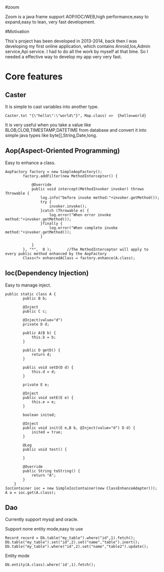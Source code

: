 #zoom

Zoom is a java frame support AOP/IOC/WEB,high performance,easy to expand,easy to lean, very fast development.

#Motivation

This's project has been developed in 2013-2014, back then I was developing my first online application, which contains Anroid,Ios,Admin service,Api service. I had to do all the work by myself at that time. So I needed a effective way to develop my app very very fast.

# Core features 
## Caster
It is simple to cast variables into another type.
```
Caster.to( "{\"hello\":\"world\"}", Map.class) =>  {hello=world}
```
It is very useful when you take a value like BLOB,CLOB,TIMESTAMP,DATETIME from database and convert it into simple java types like byte[],String,Date,long.

## Aop(Aspect-Oriented Programming)
Easy to enhance a class.
```
AopFactory factory = new SimpleAopFactory();
        factory.addFilter(new MethodInterceptor() {
            
            @Override
            public void intercept(MethodInvoker invoker) throws Throwable {
                log.info("before invoke method:"+invoker.getMethod());
                try {
                    invoker.invoke();
                }catch (Throwable e) {
                    log.error("When error invoke method:"+invoker.getMethod());
                }finally {
                    log.error("When complete invoke method:"+invoker.getMethod());
                }
                
            }
        }, "*",  0 );       //The MethodInterceptor will apply to every public method enhanced by the AopFactory
        Class<?> enhancedAClass = factory.enhance(A.class);
```

## Ioc(Dependency Injection)
Easy to manage inject.
```
public static class A {
        public B b;
        
        @Inject
        public C c;
        
        @Inject(value="d")
        private D d;
        
        public A(B b) {
            this.b = b;
        }

        public D getD() {
            return d;
        }

        public void setD(D d) {
            this.d = d;
        }
        
        private E e;
        
        @Inject
        public void setE(E e) {
            this.e = e;
        }
        
        boolean inited;
        
        @Inject
        public void init(E e,B b, @Inject(value="d") D d) {
            inited = true;
        }
        
        @Log
        public void test() {
            
        }
        
        @Override
        public String toString() {
            return "A";
        }
    }
IocContainer ioc = new SimpleIocContainer(new ClassEnhanceAdapter());
A a = ioc.get(A.class);
```

## Dao

Currently support mysql and oracle.

Support none entity mode,easy to use
```
Record record = Db.table("my_table").where("id",1).fetch();
Db.table("my_table").set("id",2).set("name","table").inert();
Db.table("my_table").where("id",2).set("name","table2").update();
```

Entity mode
```
Db.entity(A.class).where('id',1).fetch();
```




